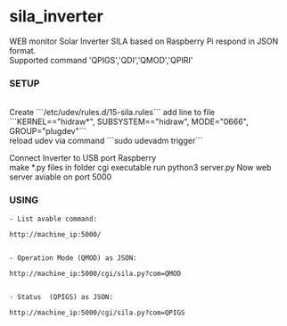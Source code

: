 # sila_inverter
WEB monitor Solar Inverter SILA based on Raspberry Pi respond in JSON format.
<br>
Supported command 'QPIGS','QDI','QMOD','QPIRI'
<br>
 ### SETUP
<br>
Create ```/etc/udev/rules.d/15-sila.rules```
add line to file<br>
```KERNEL=="hidraw*", SUBSYSTEM=="hidraw", MODE="0666", GROUP="plugdev"```
<br>
reload udev via command
```sudo udevadm trigger```

Connect Inverter to USB port Raspberry
<br>
make *.py files in folder cgi  executable 
run python3 server.py
Now web server aviable on port 5000
<BR>
 ### USING
 

    - List avable command:
    
    http://machine_ip:5000/
    
    
    - Operation Mode (QMOD) as JSON:
    
    http://machine_ip:5000/cgi/sila.py?com=QMOD
    
    
    - Status  (QPIGS) as JSON:
    
    http://machine_ip:5000/cgi/sila.py?com=QPIGS
  
 



